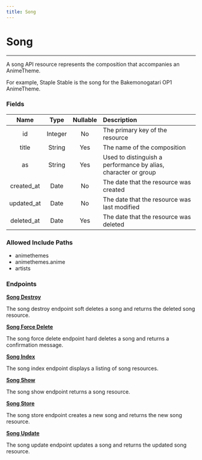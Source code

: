 ```yaml
---
title: Song
---
```


# Song

---

A song API resource represents the composition that accompanies an AnimeTheme.

For example, Staple Stable is the song for the Bakemonogatari OP1 AnimeTheme.

### Fields

|    Name    |  Type   | Nullable | Description                                                    |
| :--------: | :-----: | :------: | :------------------------------------------------------------- |
| id         | Integer | No       | The primary key of the resource                                |
| title      | String  | Yes      | The name of the composition                                    |
| as         | String  | Yes      | Used to distinguish a performance by alias, character or group |
| created_at | Date    | No       | The date that the resource was created                         |
| updated_at | Date    | No       | The date that the resource was last modified                   |
| deleted_at | Date    | Yes      | The date that the resource was deleted                         |

### Allowed Include Paths

* animethemes
* animethemes.anime
* artists

### Endpoints

**[Song Destroy](/wiki/song/destroy/)**

The song destroy endpoint soft deletes a song and returns the deleted song resource.

**[Song Force Delete](/wiki/song/forceDelete/)**

The song force delete endpoint hard deletes a song and returns a confirmation message.

**[Song Index](/wiki/song/index/)**

The song index endpoint displays a listing of song resources.

**[Song Show](/wiki/song/show/)**

The song show endpoint returns a song resource.

**[Song Store](/wiki/song/store/)**

The song store endpoint creates a new song and returns the new song resource.

**[Song Update](/wiki/song/update/)**

The song update endpoint updates a song and returns the updated song resource.